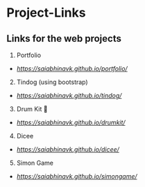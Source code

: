 # Project-Links
## Links for the web projects 
1. Portfolio
* *https://saiabhinavk.github.io/portfolio/*
2. Tindog (using bootstrap)
* *https://saiabhinavk.github.io/tindog/*
3. Drum Kit 🥁
* *https://saiabhinavk.github.io/drumkit/*
4. Dicee
* *https://saiabhinavk.github.io/dicee/*
5. Simon Game
* *https://saiabhinavk.github.io/simongame/*
